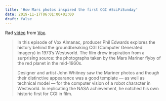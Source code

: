 ```yaml
---
title: 'How Mars photos inspired the first CGI #SciFiSunday'
date: 2019-11-17T06:01:00+01:00
draft: false
---
```


Rad [video](https://youtu.be/NMkZpuiEqh8) from [Vox](https://www.youtube.com/channel/UCLXo7UDZvByw2ixzpQCufnA).

> In this episode of Vox Almanac, producer Phil Edwards explores the history behind the groundbreaking CGI (Computer Generated Imagery) in 1973’s Westworld. The film drew inspiration from a surprising source: the photographs taken by the Mars Mariner flyby of the red planet in the mid-1960s.
> 
> Designer and artist John Whitney saw the Mariner photos and though their distinctive appearance was a good template — as well as technical model — for the computer vision of a robot character in Westworld. In replicating the NASA achievement, he notched his own historic first for CGI in film.